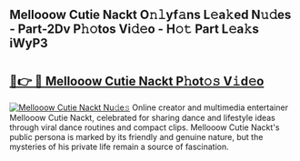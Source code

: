 ## Mellooow Cutie Nackt O𝚗𝚕yf𝚊ns L𝚎a𝚔ed N𝚞𝚍es - Part-2Dv P𝚑𝚘tos Vi𝚍𝚎o - H𝚘𝚝 Part L𝚎a𝚔s iWyP3

# <h2><a href="http://kf4yi3.oniu.top/?m=Mellooow+Cutie+Nackt">🔗👉 🔴 Mellooow Cutie Nackt P𝚑ot𝚘𝚜 V𝚒d𝚎o</a></h2>

[![Mellooow Cutie Nackt Nu𝚍e𝚜](https://i.imgur.com/0qMVB7G.gif)](http://kf4yi3.oniu.top/?m=Mellooow+Cutie+Nackt)
Online creator and multimedia entertainer Mellooow Cutie Nackt, celebrated for sharing dance and lifestyle ideas through viral dance routines and compact clips. Mellooow Cutie Nackt's public persona is marked by its friendly and genuine nature, but the mysteries of his private life remain a source of fascination.  
